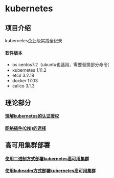 # kubernetes

## 项目介绍
kubernetes企业级实践全纪录

#### 软件版本
- os centos7.2（ubuntu也适用，需要替换部分命令）
- kubernetes 1.11.2
- etcd 3.2.18
- docker 17.03
- calico 3.1.3

## 理论部分
#### **[理解kubernetes的认证授权][1]**
#### **[网络插件(CNI)的选择][2]**
## 高可用集群部署
#### **[使用二进制方式部署kubernetes高可用集群][3]**
#### [使用kubeadm方式部署kubernetes高可用集群][4]


[1]:https://gitee.com/pa/kubernetes/blob/master/docs/auth.md
[2]:https://gitee.com/pa/kubernetes/blob/master/docs/cni.md
[3]:https://gitee.com/pa/kubernetes-ha-binary
[4]:https://gitee.com/pa/kubernetes-ha-kubeadm
